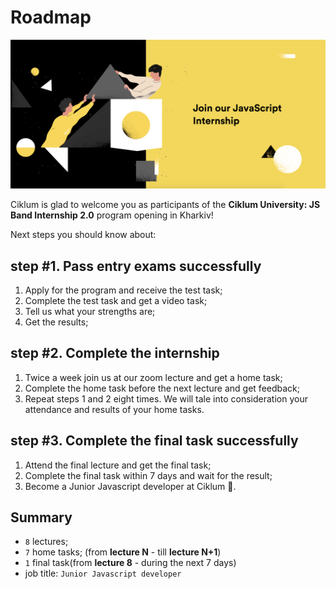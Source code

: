 # Roadmap

![alt text](./assets/images/join-us.png)

Ciklum is glad to welcome you as participants of the **Ciklum University: JS Band Internship 2.0** program opening in Kharkiv!

Next steps you should know about:

## step #1. Pass entry exams successfully

1. Apply for the program and receive the test task;
2. Complete the test task and get a video task;
3. Tell us what your strengths are;
4. Get the results;


## step #2. Complete the internship

1. Twice a week join us at our zoom lecture and get a home task;
2. Complete the home task before the next lecture and get feedback;
3. Repeat steps 1 and 2 eight times. We will tale into consideration your attendance and results of your home tasks.

## step #3. Complete the final task successfully

1. Attend the final lecture and get the final task;
2. Complete the final task within 7 days and wait for the result;
3. Become a Junior Javascript developer at Ciklum 🚀.

## Summary

- `8` lectures;
- `7` home tasks; (from **lecture N** - till **lecture N+1**)
- `1` final task(from **lecture 8** - during the next 7 days)
- job title: `Junior Javascript developer`

